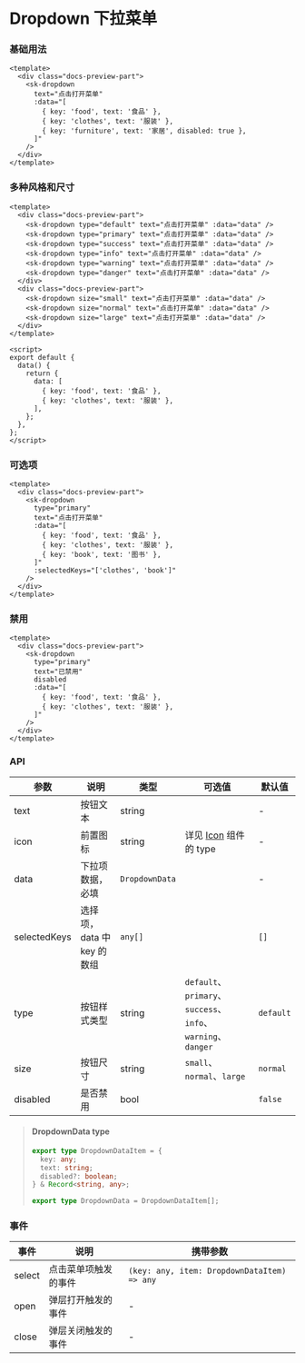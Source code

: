 # Dropdown 下拉菜单

### 基础用法

<div class="docs-preview-part">
  <sk-dropdown
    text="点击打开菜单"
    :data="[
      { key: 'food', text: '食品' },
      { key: 'clothes', text: '服装' },
      { key: 'furniture', text: '家居', disabled: true },
    ]"
  />
</div>

```vue
<template>
  <div class="docs-preview-part">
    <sk-dropdown
      text="点击打开菜单"
      :data="[
        { key: 'food', text: '食品' },
        { key: 'clothes', text: '服装' },
        { key: 'furniture', text: '家居', disabled: true },
      ]"
    />
  </div>
</template>
```

### 多种风格和尺寸

<DropdownTheme />

```vue
<template>
  <div class="docs-preview-part">
    <sk-dropdown type="default" text="点击打开菜单" :data="data" />
    <sk-dropdown type="primary" text="点击打开菜单" :data="data" />
    <sk-dropdown type="success" text="点击打开菜单" :data="data" />
    <sk-dropdown type="info" text="点击打开菜单" :data="data" />
    <sk-dropdown type="warning" text="点击打开菜单" :data="data" />
    <sk-dropdown type="danger" text="点击打开菜单" :data="data" />
  </div>
  <div class="docs-preview-part">
    <sk-dropdown size="small" text="点击打开菜单" :data="data" />
    <sk-dropdown size="normal" text="点击打开菜单" :data="data" />
    <sk-dropdown size="large" text="点击打开菜单" :data="data" />
  </div>
</template>

<script>
export default {
  data() {
    return {
      data: [
        { key: 'food', text: '食品' },
        { key: 'clothes', text: '服装' },
      ],
    };
  },
};
</script>
```

### 可选项

<div class="docs-preview-part">
  <sk-dropdown
    type="primary"
    text="点击打开菜单"
    :data="[
      { key: 'food', text: '食品' },
      { key: 'clothes', text: '服装' },
      { key: 'book', text: '图书' },
    ]"
    :selectedKeys="['clothes', 'book']"
  />
</div>

```vue
<template>
  <div class="docs-preview-part">
    <sk-dropdown
      type="primary"
      text="点击打开菜单"
      :data="[
        { key: 'food', text: '食品' },
        { key: 'clothes', text: '服装' },
        { key: 'book', text: '图书' },
      ]"
      :selectedKeys="['clothes', 'book']"
    />
  </div>
</template>
```

### 禁用

<div class="docs-preview-part">
  <sk-dropdown
    type="primary"
    text="已禁用"
    disabled
    :data="[
      { key: 'food', text: '食品' },
      { key: 'clothes', text: '服装' },
    ]"
  />
</div>

```vue
<template>
  <div class="docs-preview-part">
    <sk-dropdown
      type="primary"
      text="已禁用"
      disabled
      :data="[
        { key: 'food', text: '食品' },
        { key: 'clothes', text: '服装' },
      ]"
    />
  </div>
</template>
```

### API

| 参数         | 说明                       | 类型           | 可选值                                                       | 默认值    |
| ------------ | -------------------------- | -------------- | ------------------------------------------------------------ | --------- |
| text         | 按钮文本                   | string         |                                                              | -         |
| icon         | 前置图标                   | string         | 详见 [Icon](../icon/index#内置图标) 组件的 type              | -         |
| data         | 下拉项数据，必填           | `DropdownData` |                                                              | -         |
| selectedKeys | 选择项，data 中 key 的数组 | `any[]`        |                                                              | `[]`      |
| type         | 按钮样式类型               | string         | `default`、`primary`、`success`、`info`、`warning`、`danger` | `default` |
| size         | 按钮尺寸                   | string         | `small`、`normal`、`large`                                   | `normal`  |
| disabled     | 是否禁用                   | bool           |                                                              | `false`   |

> #### DropdownData <sk-tag ghost>type</sk-tag>
>
> ```ts
> export type DropdownDataItem = {
>   key: any;
>   text: string;
>   disabled?: boolean;
> } & Record<string, any>;
>
> export type DropdownData = DropdownDataItem[];
> ```

### 事件

| 事件   | 说明                 | 携带参数                                    |
| ------ | -------------------- | ------------------------------------------- |
| select | 点击菜单项触发的事件 | `(key: any, item: DropdownDataItem) => any` |
| open   | 弹层打开触发的事件   | -                                           |
| close  | 弹层关闭触发的事件   | -                                           |
